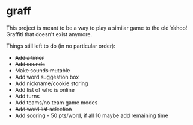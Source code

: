 # graff

This project is meant to be a way to play a similar game to the old Yahoo! Graffiti that doesn't exist anymore.

Things still left to do (in no particular order):
  * ~~Add a timer~~
  * ~~Add sounds~~
  * ~~Make sounds mutable~~
  * Add word suggestion box
  * Add nickname/cookie storing
  * Add list of who is online
  * Add turns
  * Add teams/no team game modes
  * ~~Add word list selection~~
  * Add scoring - 50 pts/word, if all 10 maybe add remaining time
